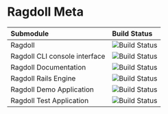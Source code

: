 # Ragdoll Meta

| Submodule                 |       Build Status
|:--------------------------|:---------------------------------------------------
|Ragdoll                       | ![Build Status](https://github.com/madbomber/ragdoll/actions/workflows/ruby.yml/badge.svg)
|Ragdoll CLI console interface | ![Build Status](https://github.com/madbomber/ragdoll-cli/actions/workflows/ruby.yml/badge.svg)
|Ragdoll Documentation         | ![Build Status](https://github.com/madbomber/ragdoll-docs/actions/workflows/ruby.yml/badge.svg)
|Ragdoll Rails Engine          | ![Build Status](https://github.com/madbomber/ragdoll-rails/actions/workflows/ruby.yml/badge.svg)
|Ragdoll Demo Application      | ![Build Status](https://github.com/madbomber/ragdoll_demo_app/actions/workflows/ruby.yml/badge.svg)
|Ragdoll Test Application      | ![Build Status](https://github.com/madbomber/ragdoll_test_app/actions/workflows/ruby.yml/badge.svg)
